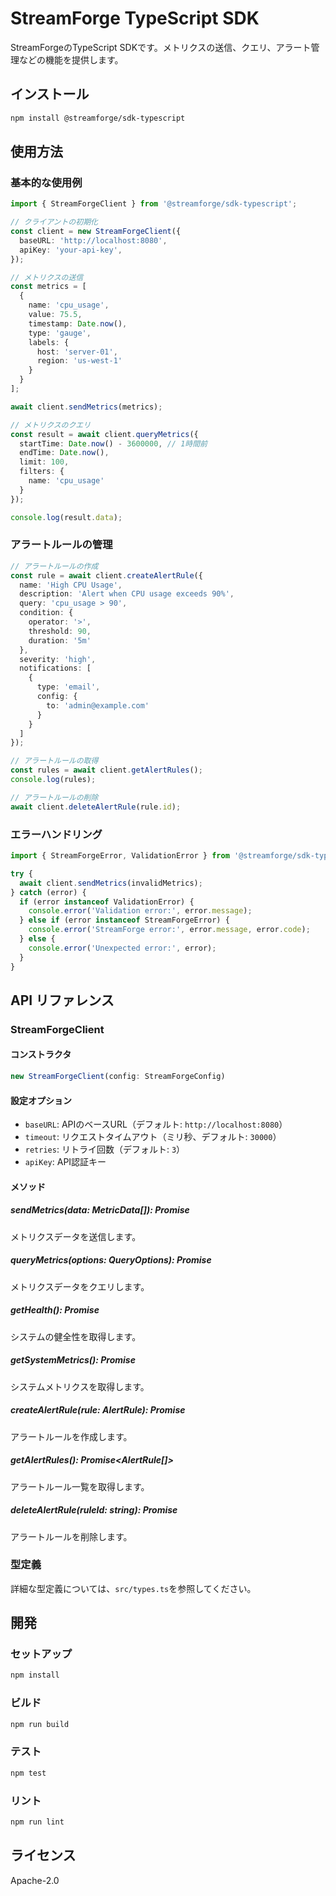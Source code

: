 # StreamForge TypeScript SDK

StreamForgeのTypeScript SDKです。メトリクスの送信、クエリ、アラート管理などの機能を提供します。

## インストール

```bash
npm install @streamforge/sdk-typescript
```

## 使用方法

### 基本的な使用例

```typescript
import { StreamForgeClient } from '@streamforge/sdk-typescript';

// クライアントの初期化
const client = new StreamForgeClient({
  baseURL: 'http://localhost:8080',
  apiKey: 'your-api-key',
});

// メトリクスの送信
const metrics = [
  {
    name: 'cpu_usage',
    value: 75.5,
    timestamp: Date.now(),
    type: 'gauge',
    labels: {
      host: 'server-01',
      region: 'us-west-1'
    }
  }
];

await client.sendMetrics(metrics);

// メトリクスのクエリ
const result = await client.queryMetrics({
  startTime: Date.now() - 3600000, // 1時間前
  endTime: Date.now(),
  limit: 100,
  filters: {
    name: 'cpu_usage'
  }
});

console.log(result.data);
```

### アラートルールの管理

```typescript
// アラートルールの作成
const rule = await client.createAlertRule({
  name: 'High CPU Usage',
  description: 'Alert when CPU usage exceeds 90%',
  query: 'cpu_usage > 90',
  condition: {
    operator: '>',
    threshold: 90,
    duration: '5m'
  },
  severity: 'high',
  notifications: [
    {
      type: 'email',
      config: {
        to: 'admin@example.com'
      }
    }
  ]
});

// アラートルールの取得
const rules = await client.getAlertRules();
console.log(rules);

// アラートルールの削除
await client.deleteAlertRule(rule.id);
```

### エラーハンドリング

```typescript
import { StreamForgeError, ValidationError } from '@streamforge/sdk-typescript';

try {
  await client.sendMetrics(invalidMetrics);
} catch (error) {
  if (error instanceof ValidationError) {
    console.error('Validation error:', error.message);
  } else if (error instanceof StreamForgeError) {
    console.error('StreamForge error:', error.message, error.code);
  } else {
    console.error('Unexpected error:', error);
  }
}
```

## API リファレンス

### StreamForgeClient

#### コンストラクタ

```typescript
new StreamForgeClient(config: StreamForgeConfig)
```

#### 設定オプション

- `baseURL`: APIのベースURL（デフォルト: `http://localhost:8080`）
- `timeout`: リクエストタイムアウト（ミリ秒、デフォルト: `30000`）
- `retries`: リトライ回数（デフォルト: `3`）
- `apiKey`: API認証キー

#### メソッド

##### sendMetrics(data: MetricData[]): Promise<void>

メトリクスデータを送信します。

##### queryMetrics(options: QueryOptions): Promise<QueryResult>

メトリクスデータをクエリします。

##### getHealth(): Promise<HealthStatus>

システムの健全性を取得します。

##### getSystemMetrics(): Promise<SystemMetrics>

システムメトリクスを取得します。

##### createAlertRule(rule: AlertRule): Promise<AlertRule>

アラートルールを作成します。

##### getAlertRules(): Promise<AlertRule[]>

アラートルール一覧を取得します。

##### deleteAlertRule(ruleId: string): Promise<void>

アラートルールを削除します。

### 型定義

詳細な型定義については、`src/types.ts`を参照してください。

## 開発

### セットアップ

```bash
npm install
```

### ビルド

```bash
npm run build
```

### テスト

```bash
npm test
```

### リント

```bash
npm run lint
```

## ライセンス

Apache-2.0 